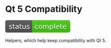 # Qt 5 Compatibility

![Development status](doc/status-complete.svg)

Helpers, which help keep compatibility with Qt 5.
